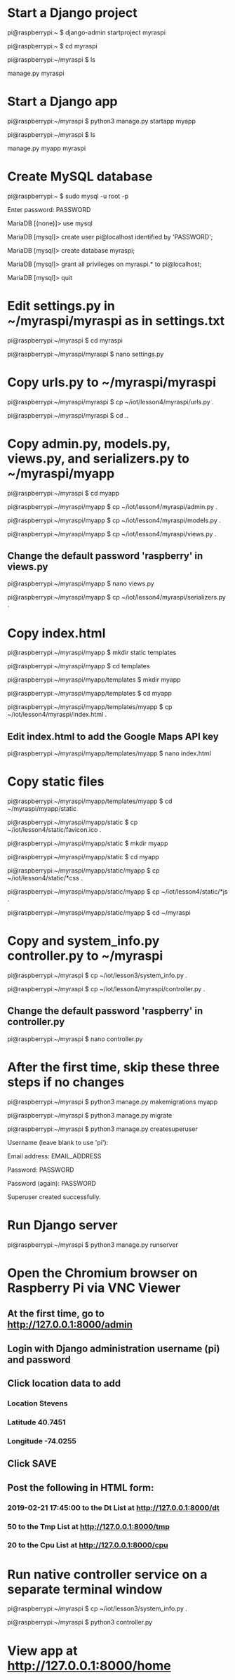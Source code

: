 # Start a Django project

pi@raspberrypi:~ $ django-admin startproject myraspi

pi@raspberrypi:~ $ cd myraspi

pi@raspberrypi:~/myraspi $ ls

manage.py  myraspi

# Start a Django app

pi@raspberrypi:~/myraspi $ python3 manage.py startapp myapp

pi@raspberrypi:~/myraspi $ ls

manage.py  myapp  myraspi

# Create MySQL database

pi@raspberrypi:~ $ sudo mysql -u root -p

Enter password: PASSWORD

MariaDB [(none)]> use mysql

MariaDB [mysql]> create user pi@localhost identified by 'PASSWORD';

MariaDB [mysql]> create database myraspi;

MariaDB [mysql]> grant all privileges on myraspi.* to pi@localhost;

MariaDB [mysql]> quit

# Edit settings.py in ~/myraspi/myraspi as in settings.txt

pi@raspberrypi:~/myraspi $ cd myraspi

pi@raspberrypi:~/myraspi/myraspi $ nano settings.py

# Copy urls.py to ~/myraspi/myraspi

pi@raspberrypi:~/myraspi/myraspi $ cp ~/iot/lesson4/myraspi/urls.py .

pi@raspberrypi:~/myraspi/myraspi $ cd ..

# Copy admin.py, models.py, views.py, and serializers.py to ~/myraspi/myapp

pi@raspberrypi:~/myraspi $ cd myapp

pi@raspberrypi:~/myraspi/myapp $ cp ~/iot/lesson4/myraspi/admin.py .

pi@raspberrypi:~/myraspi/myapp $ cp ~/iot/lesson4/myraspi/models.py .

pi@raspberrypi:~/myraspi/myapp $ cp ~/iot/lesson4/myraspi/views.py .

## Change the default password 'raspberry' in views.py

pi@raspberrypi:~/myraspi/myapp $ nano views.py

pi@raspberrypi:~/myraspi/myapp $ cp ~/iot/lesson4/myraspi/serializers.py .

# Copy index.html

pi@raspberrypi:~/myraspi/myapp $ mkdir static templates

pi@raspberrypi:~/myraspi/myapp $ cd templates

pi@raspberrypi:~/myraspi/myapp/templates $ mkdir myapp

pi@raspberrypi:~/myraspi/myapp/templates $ cd myapp

pi@raspberrypi:~/myraspi/myapp/templates/myapp $ cp ~/iot/lesson4/myraspi/index.html .

## Edit index.html to add the Google Maps API key

pi@raspberrypi:~/myraspi/myapp/templates/myapp $ nano index.html

# Copy static files

pi@raspberrypi:~/myraspi/myapp/templates/myapp $ cd ~/myraspi/myapp/static

pi@raspberrypi:~/myraspi/myapp/static $ cp ~/iot/lesson4/static/favicon.ico .

pi@raspberrypi:~/myraspi/myapp/static $ mkdir myapp

pi@raspberrypi:~/myraspi/myapp/static $ cd myapp

pi@raspberrypi:~/myraspi/myapp/static/myapp $ cp ~/iot/lesson4/static/*css .

pi@raspberrypi:~/myraspi/myapp/static/myapp $ cp ~/iot/lesson4/static/*js .

pi@raspberrypi:~/myraspi/myapp/static/myapp $ cd ~/myraspi

# Copy  and system_info.py controller.py to ~/myraspi

pi@raspberrypi:~/myraspi $ cp ~/iot/lesson3/system_info.py .

pi@raspberrypi:~/myraspi $ cp ~/iot/lesson4/myraspi/controller.py .

## Change the default password 'raspberry' in controller.py

pi@raspberrypi:~/myraspi $ nano controller.py

# After the first time, skip these three steps if no changes

pi@raspberrypi:~/myraspi $ python3 manage.py makemigrations myapp

pi@raspberrypi:~/myraspi $ python3 manage.py migrate

pi@raspberrypi:~/myraspi $ python3 manage.py createsuperuser

Username (leave blank to use 'pi'):

Email address: EMAIL_ADDRESS

Password: PASSWORD

Password (again): PASSWORD

Superuser created successfully.

# Run Django server

pi@raspberrypi:~/myraspi $ python3 manage.py runserver

# Open the Chromium browser on Raspberry Pi via VNC Viewer

## At the first time, go to http://127.0.0.1:8000/admin

## Login with Django administration username (pi) and password

## Click location data to add 

### Location Stevens

### Latitude 40.7451

### Longitude -74.0255

## Click SAVE

## Post the following in HTML form:

### 2019-02-21 17:45:00 to the Dt List at http://127.0.0.1:8000/dt

### 50 to the Tmp List at http://127.0.0.1:8000/tmp

### 20 to the Cpu List at http://127.0.0.1:8000/cpu

# Run native controller service on a separate terminal window

pi@raspberrypi:~/myraspi $ cp ~/iot/lesson3/system_info.py .

pi@raspberrypi:~/myraspi $ python3 controller.py

# View app at http://127.0.0.1:8000/home
